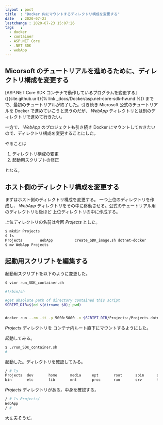```yaml
---
layout : post
title  : "Docker 内にマウントするディレクトリ構成を変更する"
date   : 2020-07-23
lastchange : 2020-07-23 15:07:26
tags   :
  - docker
  - container
  - ASP.NET Core
  - .NET SDK
  - webApp
---
```


## Micorsoft のチュートリアルを進めるために、ディレクトリ構成を変更する

[ASP.NET Core SDK コンテナで動作しているプログラムを変更する]({{site.github.url}}{% link _docs/Docker/asp.net-core-sdk-hw.md %})
までで、最初のチュートリアルが終了した。引き続き Microsoft 公式のチュートリアルを Docker で進めていこうと思うのだが、 _WebApp_ ディレクトリとは別のディレクトリで進めて行きたい。

一方で、 _WebApp_ のプロジェクトも引き続き Docker にマウントしておきたいので、ディレクトリ構成を変更することにした。

やることは

1. ディレクトリ構成の変更
2. 起動用スクリプトの修正

となる。


## ホスト側のディレクトリ構成を変更する

まずはホスト側のディレクトリ構成を変更する。 一つ上位のディレクトリを作成し、
_WebApp_ ディレクトリをその中に移動させる。公式のチュートリアル用のディレクトリも後ほど
上位ディレクトリの中に作成する。

上位ディレクトリの名前は今回 _Projects_ とした。

```sh
$ mkdir Projects  
$ ls
Projects		WebApp			create_SDK_image.sh	dotnet-docker		run_SDK_container.sh
$ mv WebApp Projects 
```

## 起動用スクリプトを編集する

起動用スクリプトを以下のように変更した。

```sh
$ vimr run_SDK_container.sh 
```

```sh
#!/bin/sh

#get absolute path of directory contained this script
SCRIPT_DIR=$(cd $(dirname $0); pwd)


docker run --rm -it -p 5000:5000 -v $SCRIPT_DIR/Projects:/Projects dotnetsdk3.1
```

_Projects_ ディレクトリを コンテナ内ルート直下にマウントするようにした。

起動してみる。

```sh
$ ./run_SDK_container.sh
#   
```

起動した。ディレクトリを確認してみる。

```sh
/ # ls 
Projects  dev       home      media     opt       root      sbin      sys       usr
bin       etc       lib       mnt       proc      run       srv       tmp       var
```

_Projects_ ディレクトリがある。中身を確認する。

```sh
/ # ls Projects/
WebApp
/ # 
```

大丈夫そうだ。

